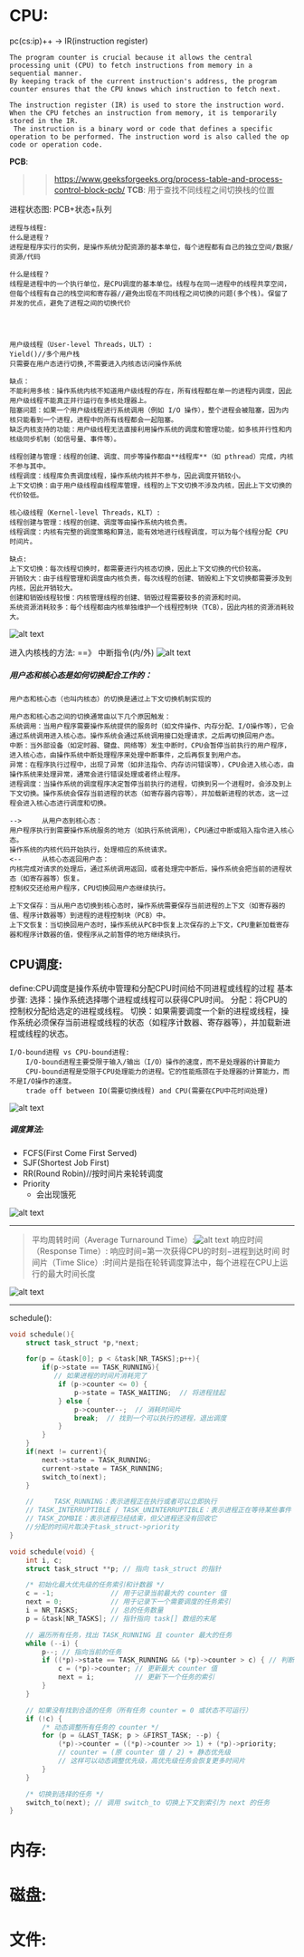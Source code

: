 # CPU:
pc(cs:ip)++ -> IR(instruction register)
```
The program counter is crucial because it allows the central processing unit (CPU) to fetch instructions from memory in a sequential manner. 
By keeping track of the current instruction's address, the program counter ensures that the CPU knows which instruction to fetch next.
```

```
The instruction register (IR) is used to store the instruction word. When the CPU fetches an instruction from memory, it is temporarily stored in the IR.
 The instruction is a binary word or code that defines a specific operation to be performed. The instruction word is also called the op code or operation code.
```

**PCB**:
>>https://www.geeksforgeeks.org/process-table-and-process-control-block-pcb/
**TCB**:
用于查找不同线程之间切换栈的位置

进程状态图: PCB+状态+队列
```
进程与线程:
什么是进程？
进程是程序实行的实例，是操作系统分配资源的基本单位，每个进程都有自己的独立空间/数据/资源/代码

什么是线程？
线程是进程中的一个执行单位，是CPU调度的基本单位。线程与在同一进程中的线程共享空间，但每个线程有自己的栈空间和寄存器//避免出现在不同线程之间切换的问题(多个栈)。保留了并发的优点，避免了进程之间的切换代价


  
```

```
用户级线程（User-level Threads，ULT）:
Yield()//多个用户栈
只需要在用户态进行切换,不需要进入内核态访问操作系统

缺点：
不能利用多核：操作系统内核不知道用户级线程的存在，所有线程都在单一的进程内调度，因此用户级线程不能真正并行运行在多核处理器上。
阻塞问题：如果一个用户级线程进行系统调用（例如 I/O 操作），整个进程会被阻塞，因为内核只能看到一个进程，进程中的所有线程都会一起阻塞。
缺乏内核支持的功能：用户级线程无法直接利用操作系统的调度和管理功能，如多核并行性和内核级同步机制（如信号量、事件等）。

线程创建与管理：线程的创建、调度、同步等操作都由**线程库**（如 pthread）完成，内核不参与其中。
线程调度：线程库负责调度线程，操作系统内核并不参与，因此调度开销较小。
上下文切换：由于用户级线程由线程库管理，线程的上下文切换不涉及内核，因此上下文切换的代价较低。
```


```
核心级线程（Kernel-level Threads，KLT）:
线程创建与管理：线程的创建、调度等由操作系统内核负责。
线程调度：内核有完整的调度策略和算法，能有效地进行线程调度，可以为每个线程分配 CPU 时间片。

缺点:
上下文切换：每次线程切换时，都需要进行内核态切换，因此上下文切换的代价较高。
开销较大：由于线程管理和调度由内核负责，每次线程的创建、销毁和上下文切换都需要涉及到内核，因此开销较大。
创建和销毁线程较慢：内核管理线程的创建、销毁过程需要较多的资源和时间。
系统资源消耗较多：每个线程都由内核单独维护一个线程控制块（TCB），因此内核的资源消耗较大。
```
![alt text](image.png)


进入内核栈的方法: ==》 中断指令(内/外)
![alt text](image-1.png)

##### 用户态和核心态是如何切换配合工作的：
```
用户态和核心态（也叫内核态）的切换是通过上下文切换机制实现的

用户态和核心态之间的切换通常由以下几个原因触发：
系统调用：当用户程序需要操作系统提供的服务时（如文件操作、内存分配、I/O操作等），它会通过系统调用进入核心态。操作系统会通过系统调用接口处理请求，之后再切换回用户态。
中断：当外部设备（如定时器、键盘、网络等）发生中断时，CPU会暂停当前执行的用户程序，进入核心态，由操作系统中断处理程序来处理中断事件，之后再恢复到用户态。
异常：在程序执行过程中，出现了异常（如非法指令、内存访问错误等），CPU会进入核心态，由操作系统来处理异常，通常会进行错误处理或者终止程序。
进程调度：当操作系统的调度程序决定暂停当前执行的进程，切换到另一个进程时，会涉及到上下文切换。操作系统会保存当前进程的状态（如寄存器内容等），并加载新进程的状态，这一过程会进入核心态进行调度和切换。

-->     从用户态到核心态：
用户程序执行到需要操作系统服务的地方（如执行系统调用），CPU通过中断或陷入指令进入核心态。
操作系统的内核代码开始执行，处理相应的系统请求。
<--     从核心态返回用户态：
内核完成对请求的处理后，通过系统调用返回，或者处理完中断后，操作系统会把当前的进程状态（如寄存器等）恢复。
控制权交还给用户程序，CPU切换回用户态继续执行。

上下文保存：当从用户态切换到核心态时，操作系统需要保存当前进程的上下文（如寄存器的值、程序计数器等）到进程的进程控制块（PCB）中。
上下文恢复：当切换回用户态时，操作系统从PCB中恢复上次保存的上下文，CPU重新加载寄存器和程序计数器的值，使程序从之前暂停的地方继续执行。
```

## CPU调度:
define:CPU调度是操作系统中管理和分配CPU时间给不同进程或线程的过程
基本步骤:
选择：操作系统选择哪个进程或线程可以获得CPU时间。
分配：将CPU的控制权分配给选定的进程或线程。
切换：如果需要调度一个新的进程或线程，操作系统必须保存当前进程或线程的状态（如程序计数器、寄存器等），并加载新进程或线程的状态。

```
I/O-bound进程 vs CPU-bound进程:
    I/O-bound进程主要受限于输入/输出（I/O）操作的速度，而不是处理器的计算能力
    CPU-bound进程是受限于CPU处理能力的进程。它的性能瓶颈在于处理器的计算能力，而不是I/O操作的速度。
    trade off between IO(需要切换线程) and CPU(需要在CPU中花时间处理)
```
![alt text](image-2.png)



##### 调度算法:
- FCFS(First Come First Served)
- SJF(Shortest Job First) 
- RR(Round Robin)//按时间片来轮转调度
- Priority
   - 会出现饿死

![alt text](image-6.png)

---

>平均周转时间（Average Turnaround Time）:![alt text](image-3.png)
>响应时间（Response Time）: 响应时间=第一次获得CPU的时刻−进程到达时间
>时间片（Time Slice）:时间片是指在轮转调度算法中，每个进程在CPU上运行的最大时间长度

![alt text](image-5.png)

---
schedule():
```c
void schedule(){
    struct task_struct *p,*next;

    for(p = &task[0]; p < &task[NR_TASKS];p++){
        if(p->state == TASK_RUNNING){
           // 如果进程的时间片消耗完了
            if (p->counter <= 0) {
                p->state = TASK_WAITING;  // 将进程挂起
            } else {
                p->counter--;  // 消耗时间片
                break;  // 找到一个可以执行的进程，退出调度
            }
        }
    }
    if(next != current){
        next->state = TASK_RUNNING;
        current->state = TASK_RUNNING;
        switch_to(next);
    }

    //     TASK_RUNNING：表示进程正在执行或者可以立即执行
    // TASK_INTERRUPTIBLE / TASK_UNINTERRUPTIBLE：表示进程正在等待某些事件（如 I/O），不能执行，通常会被挂起
    // TASK_ZOMBIE：表示进程已经结束，但父进程还没有回收它
    //分配的时间片取决于task_struct->priority
}
```
```c
void schedule(void) {
    int i, c;
    struct task_struct **p; // 指向 task_struct 的指针

    /* 初始化最大优先级的任务索引和计数器 */
    c = -1;              // 用于记录当前最大的 counter 值
    next = 0;            // 用于记录下一个需要调度的任务索引
    i = NR_TASKS;        // 总的任务数量
    p = &task[NR_TASKS]; // 指针指向 task[] 数组的末尾

    // 遍历所有任务，找出 TASK_RUNNING 且 counter 最大的任务
    while (--i) {
        p--; // 指向当前的任务
        if ((*p)->state == TASK_RUNNING && (*p)->counter > c) { // 判断任务是否可运行，且 counter 是否更大
            c = (*p)->counter; // 更新最大 counter 值
            next = i;          // 更新下一个任务的索引
        }
    }

    // 如果没有找到合适的任务（所有任务 counter = 0 或状态不可运行）
    if (!c) {
        /* 动态调整所有任务的 counter */
        for (p = &LAST_TASK; p > &FIRST_TASK; --p) {
            (*p)->counter = ((*p)->counter >> 1) + (*p)->priority;
            // counter = (原 counter 值 / 2) + 静态优先级
            // 这样可以动态调整优先级，高优先级任务会恢复更多时间片
        }
    }

    /* 切换到选择的任务 */
    switch_to(next); // 调用 switch_to 切换上下文到索引为 next 的任务
}

```

# 内存:



# 磁盘:



# 文件:


